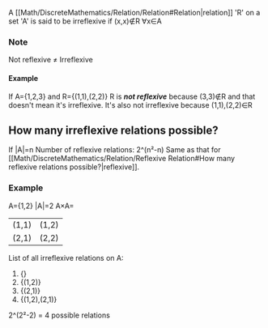 A [[Math/DiscreteMathematics/Relation/Relation#Relation|relation]] 'R' on a set 'A' is said to be irreflexive if (x,x)∉R ∀x∈A

### Note
Not reflexive ≠ Irreflexive

#### Example
If A={1,2,3} and R={(1,1),(2,2)}
R is ***not reflexive*** because (3,3)∉R and that doesn't mean it's irreflexive. It's also not irreflexive because (1,1),(2,2)∈R

## How many irreflexive relations possible?
If |A|=n
Number of reflexive relations: 2^(n²-n)
Same as that for [[Math/DiscreteMathematics/Relation/Reflexive Relation#How many reflexive relations possible?|reflexive]].

### Example
A={1,2}
|A|=2
A×A=

| | | 
| ----------- | ----------- | 
| (1,1) | (1,2) | 
| (2,1) | (2,2) |

List of all irreflexive relations on A:
1. {}
2. {(1,2)}
3. {(2,1)}
4. {(1,2),(2,1)}

2^(2²-2)  = 4 possible relations